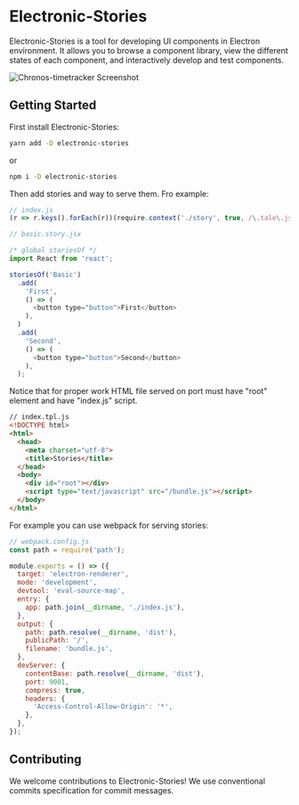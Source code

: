 # Electronic-Stories


Electronic-Stories is a tool for developing UI components in Electron environment.
It allows you to browse a component library, view the different states of each component, and interactively develop and test components.

![Chronos-timetracker Screenshot](https://web-pal.com/assets/images/electronic-stories-cover.png)

## Getting Started

First install Electronic-Stories:
```sh
yarn add -D electronic-stories
```
or
```sh
npm i -D electronic-stories
```

Then add stories and way to serve them. Fro example:
```js
// index.js
(r => r.keys().forEach(r))(require.context('./story', true, /\.tale\.jsx$/));
```
```js
// basic.story.jsx

/* global storiesOf */
import React from 'react';

storiesOf('Basic')
  .add(
    'First',
    () => (
      <button type="button">First</button>
    ),
  )
  .add(
    'Second',
    () => (
      <button type="button">Second</button>
    ),
  );

```
Notice that for proper work HTML file served on port must have "root" element and have "index.js" script.
```html
// index.tpl.js
<!DOCTYPE html>
<html>
  <head>
    <meta charset="utf-8">
    <title>Stories</title>
  </head>
  <body>
    <div id="root"></div>
    <script type="text/javascript" src="/bundle.js"></script>
  </body>
</html>
```
For example you can use webpack for serving stories:
```js
// webpack.config.js
const path = require('path');

module.exports = () => ({
  target: 'electron-renderer',
  mode: 'development',
  devtool: 'eval-source-map',
  entry: {
    app: path.join(__dirname, './index.js'),
  },
  output: {
    path: path.resolve(__dirname, 'dist'),
    publicPath: '/',
    filename: 'bundle.js',
  },
  devServer: {
    contentBase: path.resolve(__dirname, 'dist'),
    port: 9001,
    compress: true,
    headers: {
      'Access-Control-Allow-Origin': '*',
    },
  },
});
```

## Contributing

We welcome contributions to Electronic-Stories!
We use conventional commits specification for commit messages.
